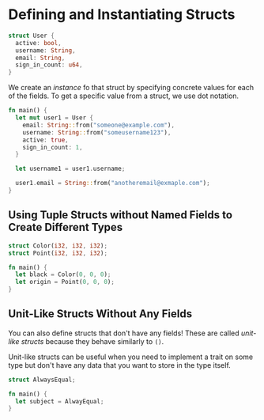 # Defining and Instantiating Structs

```rust
struct User {
  active: bool,
  username: String,
  email: String,
  sign_in_count: u64,
}
```

We create an _instance_ fo that struct by specifying concrete values for each of the fields. To get a specific value from a struct, we use dot notation.

```rust
fn main() {
  let mut user1 = User {
    email: String::from("someone@example.com"),
    username: String::from("someusername123"),
    active: true,
    sign_in_count: 1,
  }

  let username1 = user1.username;

  user1.email = String::from("anotheremail@exmaple.com");
}
```

## Using Tuple Structs without Named Fields to Create Different Types

```rust
struct Color(i32, i32, i32);
struct Point(i32, i32, i32);

fn main() {
  let black = Color(0, 0, 0);
  let origin = Point(0, 0, 0);
}
```

## Unit-Like Structs Without Any Fields

You can also define structs that don't have any fields! These are called _unit-like structs_ because they behave similarly to `()`.

Unit-like structs can be useful when you need to implement a trait on some type but don't have any data that you want to store in the type itself.

```rust
struct AlwaysEqual;

fn main() {
  let subject = AlwayEqual;
}
```
